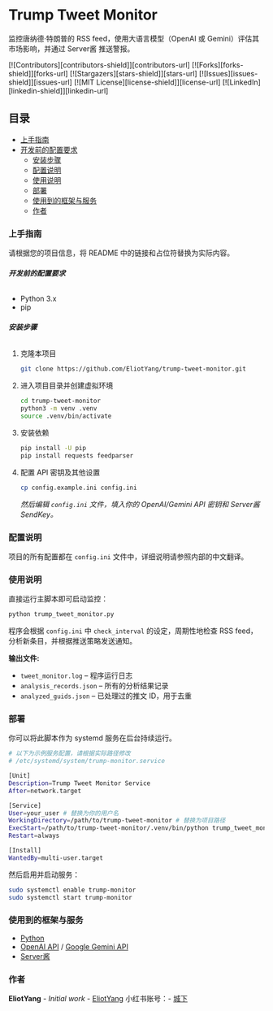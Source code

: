 # Trump Tweet Monitor

监控唐纳德·特朗普的 RSS feed，使用大语言模型（OpenAI 或 Gemini）评估其市场影响，并通过 Server酱 推送警报。

<!-- PROJECT SHIELDS -->

[![Contributors][contributors-shield]][contributors-url]
[![Forks][forks-shield]][forks-url]
[![Stargazers][stars-shield]][stars-url]
[![Issues][issues-shield]][issues-url]
[![MIT License][license-shield]][license-url]
[![LinkedIn][linkedin-shield]][linkedin-url]

## 目录

  - [上手指南](#上手指南)
  - [开发前的配置要求](#开发前的配置要求)
    - [安装步骤](#安装步骤)
    - [配置说明](#配置说明)
    - [使用说明](#使用说明)
    - [部署](#部署)
    - [使用到的框架与服务](#使用到的框架与服务)
    - [作者](#作者)



### 上手指南

请根据您的项目信息，将 README 中的链接和占位符替换为实际内容。

###### **开发前的配置要求**

  - Python 3.x
  - pip

###### **安装步骤**

1.  克隆本项目
    ```sh
    git clone https://github.com/EliotYang/trump-tweet-monitor.git
    ```
2.  进入项目目录并创建虚拟环境
    ```bash
    cd trump-tweet-monitor
    python3 -m venv .venv
    source .venv/bin/activate
    ```
3.  安装依赖
    ```sh
    pip install -U pip
    pip install requests feedparser
    ```
4.  配置 API 密钥及其他设置
    ```sh
    cp config.example.ini config.ini
    ```
    *然后编辑 `config.ini` 文件，填入你的 OpenAI/Gemini API 密钥和 Server酱 SendKey。*

### 配置说明

项目的所有配置都在 `config.ini` 文件中，详细说明请参照内部的中文翻译。

### 使用说明

直接运行主脚本即可启动监控：

```bash
python trump_tweet_monitor.py
```

程序会根据 `config.ini` 中 `check_interval` 的设定，周期性地检查 RSS feed，分析新条目，并根据推送策略发送通知。

**输出文件:**

  * `tweet_monitor.log` – 程序运行日志
  * `analysis_records.json` – 所有的分析结果记录
  * `analyzed_guids.json` – 已处理过的推文 ID，用于去重

### 部署

你可以将此脚本作为 systemd 服务在后台持续运行。

```bash
# 以下为示例服务配置，请根据实际路径修改
# /etc/systemd/system/trump-monitor.service

[Unit]
Description=Trump Tweet Monitor Service
After=network.target

[Service]
User=your_user # 替换为你的用户名
WorkingDirectory=/path/to/trump-tweet-monitor # 替换为项目路径
ExecStart=/path/to/trump-tweet-monitor/.venv/bin/python trump_tweet_monitor.py
Restart=always

[Install]
WantedBy=multi-user.target
```

然后启用并启动服务：

```bash
sudo systemctl enable trump-monitor
sudo systemctl start trump-monitor
```

### 使用到的框架与服务

  - [Python](https://www.python.org/)
  - [OpenAI API](https://openai.com/blog/openai-api) / [Google Gemini API](https://ai.google.dev/)
  - [Server酱](https://www.google.com/search?q=http://sc.ftqq.com/)

### 作者

**EliotYang** - *Initial work* - [EliotYang](https://www.google.com/search?q=https://github.com/EliotYang)
小红书账号：- [城下](https://www.xiaohongshu.com/user/profile/680df0be000000000e012b52)
